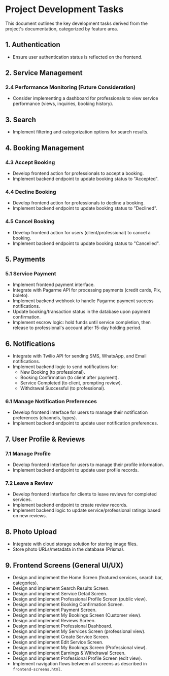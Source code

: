 # Project Development Tasks

This document outlines the key development tasks derived from the project's documentation, categorized by feature area.

## 1. Authentication

*   Ensure user authentication status is reflected on the frontend.

## 2. Service Management

### 2.4 Performance Monitoring (Future Consideration)

*   Consider implementing a dashboard for professionals to view service performance (views, inquiries, booking history).

## 3. Search

*   Implement filtering and categorization options for search results.

## 4. Booking Management

### 4.3 Accept Booking

*   Develop frontend action for professionals to accept a booking.
*   Implement backend endpoint to update booking status to "Accepted".

### 4.4 Decline Booking

*   Develop frontend action for professionals to decline a booking.
*   Implement backend endpoint to update booking status to "Declined".

### 4.5 Cancel Booking

*   Develop frontend action for users (client/professional) to cancel a booking.
*   Implement backend endpoint to update booking status to "Cancelled".

## 5. Payments

### 5.1 Service Payment

*   Implement frontend payment interface.
*   Integrate with Pagarme API for processing payments (credit cards, Pix, boleto).
*   Implement backend webhook to handle Pagarme payment success notifications.
*   Update booking/transaction status in the database upon payment confirmation.
*   Implement escrow logic: hold funds until service completion, then release to professional's account after 15-day holding period.

## 6. Notifications

*   Integrate with Twilio API for sending SMS, WhatsApp, and Email notifications.
*   Implement backend logic to send notifications for:
    *   New Booking (to professional).
    *   Booking Confirmation (to client after payment).
    *   Service Completed (to client, prompting review).
    *   Withdrawal Successful (to professional).

### 6.1 Manage Notification Preferences

*   Develop frontend interface for users to manage their notification preferences (channels, types).
*   Implement backend endpoint to update user notification preferences.

## 7. User Profile & Reviews

### 7.1 Manage Profile

*   Develop frontend interface for users to manage their profile information.
*   Implement backend endpoint to update user profile records.

### 7.2 Leave a Review

*   Develop frontend interface for clients to leave reviews for completed services.
*   Implement backend endpoint to create review records.
*   Implement backend logic to update service/professional ratings based on new reviews.

## 8. Photo Upload

*   Integrate with cloud storage solution for storing image files.
*   Store photo URLs/metadata in the database (Prisma).

## 9. Frontend Screens (General UI/UX)

*   Design and implement the Home Screen (featured services, search bar, categories).
*   Design and implement Search Results Screen.
*   Design and implement Service Detail Screen.
*   Design and implement Professional Profile Screen (public view).
*   Design and implement Booking Confirmation Screen.
*   Design and implement Payment Screen.
*   Design and implement My Bookings Screen (Customer view).
*   Design and implement Reviews Screen.
*   Design and implement Professional Dashboard.
*   Design and implement My Services Screen (professional view).
*   Design and implement Create Service Screen.
*   Design and implement Edit Service Screen.
*   Design and implement My Bookings Screen (Professional view).
*   Design and implement Earnings & Withdrawal Screen.
*   Design and implement Professional Profile Screen (edit view).
*   Implement navigation flows between all screens as described in `frontend-screens.html`.
